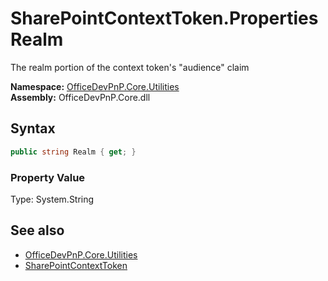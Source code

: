 # SharePointContextToken.Properties Realm
The realm portion of the context token's "audience" claim  

**Namespace:** [OfficeDevPnP.Core.Utilities](OfficeDevPnP.Core.Utilities.md)  
**Assembly:** OfficeDevPnP.Core.dll  
## Syntax
```C#
public string Realm { get; }
```

### Property Value
Type: System.String  

## See also
- [OfficeDevPnP.Core.Utilities](OfficeDevPnP.Core.Utilities.md)
- [SharePointContextToken](OfficeDevPnP.Core.Utilities.SharePointContextToken.md) 
